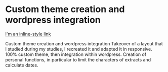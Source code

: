 # Custom theme creation and wordpress integration

[I'm an inline-style link](https://benjaminbourrat.fr/projet/blog)

Custom theme creation and wordpress integration
Takeover of a layout that I studied during my studies, I recreated it and adapted it in responsive. 100% custom theme, then integration within wordpress. Creation of personal functions, in particular to limit the characters of extracts and calculate dates.
